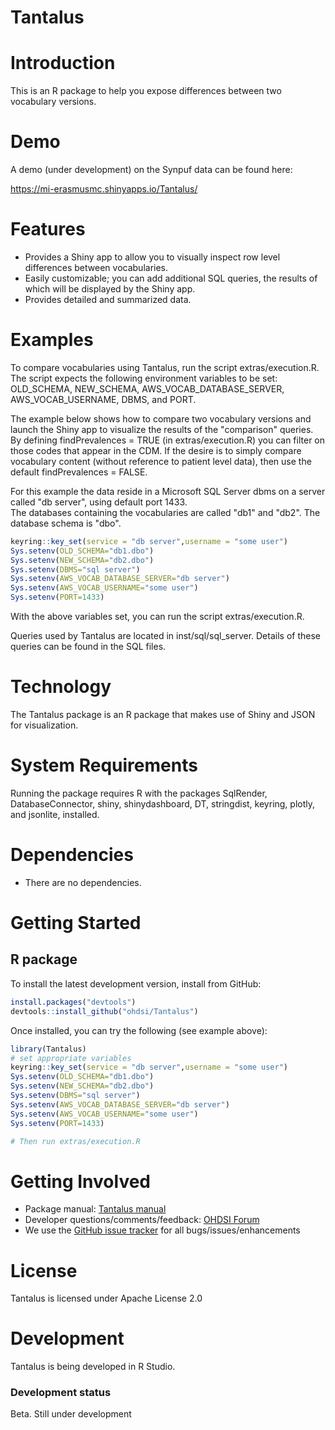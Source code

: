 Tantalus
=========

Introduction
============
This is an R package to help you expose differences between two vocabulary versions. 

Demo
====
A demo (under development) on the Synpuf data can be found here:

https://mi-erasmusmc.shinyapps.io/Tantalus/


Features
========
- Provides a Shiny app to allow you to visually inspect row level differences between vocabularies.
- Easily customizable; you can add additional SQL queries, the results of which will be displayed by the Shiny app.
- Provides detailed and summarized data.

Examples
========
To compare vocabularies using Tantalus, run the script extras/execution.R.
The script expects the following environment variables to be set: OLD_SCHEMA, NEW_SCHEMA, AWS_VOCAB_DATABASE_SERVER, AWS_VOCAB_USERNAME, DBMS, and PORT.

The example below shows how to compare two vocabulary versions and launch the Shiny app to visualize the results of the "comparison" queries. 
By defining findPrevalences = TRUE (in extras/execution.R) you can filter on those codes that appear in the CDM.  If the desire is to simply
compare vocabulary content (without reference to patient level data), then use the default findPrevalences = FALSE.

For this example the data reside in a Microsoft SQL Server dbms on a server called "db server", using default port 1433.  
The databases containing the vocabularies are called "db1" and "db2".  The database schema is "dbo".

```r
keyring::key_set(service = "db server",username = "some user")
Sys.setenv(OLD_SCHEMA="db1.dbo")
Sys.setenv(NEW_SCHEMA="db2.dbo")
Sys.setenv(DBMS="sql server")
Sys.setenv(AWS_VOCAB_DATABASE_SERVER="db server")
Sys.setenv(AWS_VOCAB_USERNAME="some user")
Sys.setenv(PORT=1433)
```

With the above variables set, you can run the script extras/execution.R.

Queries used by Tantalus are located in inst/sql/sql_server.  Details of these queries can be found in the SQL files.


Technology
============
The Tantalus package is an R package that makes use of Shiny and JSON for visualization.

System Requirements
===================
Running the package requires R with the packages SqlRender, DatabaseConnector, shiny, shinydashboard, DT, stringdist, keyring, plotly, and jsonlite, installed.


Dependencies
============
 * There are no dependencies.

Getting Started
===============
## R package
  
To install the latest development version, install from GitHub:

```r
install.packages("devtools")
devtools::install_github("ohdsi/Tantalus")
```

Once installed, you can try the following (see example above):

```r
library(Tantalus)
# set appropriate variables 
keyring::key_set(service = "db server",username = "some user")
Sys.setenv(OLD_SCHEMA="db1.dbo")
Sys.setenv(NEW_SCHEMA="db2.dbo")
Sys.setenv(DBMS="sql server")
Sys.setenv(AWS_VOCAB_DATABASE_SERVER="db server")
Sys.setenv(AWS_VOCAB_USERNAME="some user")
Sys.setenv(PORT=1433)

# Then run extras/execution.R

```

Getting Involved
=============
* Package manual: [Tantalus manual](https://raw.githubusercontent.com/OHDSI/Tantalus/master/extras/Tantalus.pdf) 
* Developer questions/comments/feedback: <a href="http://forums.ohdsi.org/c/developers">OHDSI Forum</a>
* We use the <a href="../../issues">GitHub issue tracker</a> for all bugs/issues/enhancements

License
=======
Tantalus is licensed under Apache License 2.0

Development
===========
Tantalus is being developed in R Studio.

### Development status

Beta. Still under development
